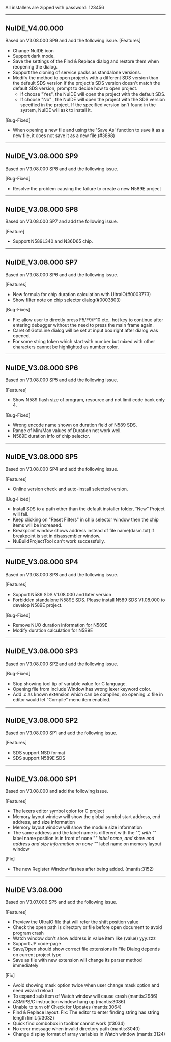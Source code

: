 All installers are zipped with password: 123456

-------------
NuIDE_V4.00.000
-------------
Based on V3.08.000 SP9 and add the following issue.
[Features]
 + Change NuIDE icon
 + Support dark mode.
 + Save the settings of the Find & Replace dialog and restore them when reopening the dialog.
 + Support the cloning of service packs as standalone versions.
 + Modify the method to open projects with a different SDS version than the default SDS version
   If the project's SDS version doesn't match the default SDS version, prompt to decide how to open project.
	- If choose "Yes", the NuIDE will open the project with the default SDS.
	- If choose "No" , the NuIDE will open the project with the SDS version specified in the project. If the specified version isn't found in the system, NuIDE will ask to install it.
 
 [Bug-Fixed]
 + When opening a new file and using the 'Save As' function to save it as a new file, it does not save it as a new file.(#3898)


-------------
 NuIDE_V3.08.000 SP9
-------------
Based on V3.08.000 SP8 and add the following issue.

[Bug-Fixed]
+ Resolve the problem causing the failure to create a new N589E project

-------------
 NuIDE_V3.08.000 SP8
-------------
Based on V3.08.000 SP7 and add the following issue.

[Feature]
+ Support N589L340 and N36D65 chip.


-------------
 NuIDE_V3.08.000 SP7
-------------
Based on V3.08.000 SP6 and add the following issue.

[Features]
+ New formula for chip duration calculation with UltraIO(#0003773)
+ Show filter note on chip selector dialog(#0003803)

[Bug-Fixes]
+ Fix: allow user to directly press F5/F9/F10 etc.. hot key to continue after entering debugger without the need to press the main frame again.
+ Caret of GotoLine dialog will be set at input box right after dialog was opened.
+ For some string token which start with number but mixed with other characters cannot be highlighted as number color.


-------------
NuIDE_V3.08.000 SP6
-------------
Based on V3.08.000 SP5 and add the following issue.

[Features]
+ Show N589 flash size of program, resource and not limit code bank only 4.

[Bug-Fixed]
+ Wrong encode name shown on duration field of N589 SDS.
+ Range of Min/Max values of Duration not work well.
+ N589E duration info of chip selector.

-------------
NuIDE_V3.08.000 SP5
-------------
Based on V3.08.000 SP4 and add the following issue.

[Features]
+ Online version check and auto-install selected version.

[Bug-Fixed]
+ Install SDS to a path other than the default installer folder, “New” Project will fail.
+ Keep clicking on "Reset Filters" in chip selector window then the chip items will be increased.
+ Breakpoint window shows address instead of file name(dasm.txt) if breakpoint is set in disassembler window.
+ NuBuildProjectTool can't work successfully.

-------------
NuIDE_V3.08.000 SP4
-------------
Based on V3.08.000 SP3 and add the following issue.

[Features]
+ Support N589 SDS V1.08.000 and later version
+ Forbidden standalone N589E SDS. Please install N589 SDS V1.08.000 to develop N589E project.

[Bug-Fixed]
+ Remove NUO duration information for N589E
+ Modify duration calculation for N589E

-------------
NuIDE_V3.08.000 SP3
-------------
Based on V3.08.000 SP2 and add the following issue.

[Bug-Fixed]
+ Stop showing tool tip of variable value for C language.
+ Opening file from Include Window has wrong lexer keyword color.
+ Add .c as known extension which can be compiled, so opening .c file in editor would let “Compile” menu item enabled.

-------------
NuIDE_V3.08.000 SP2
-------------
Based on V3.08.000 SP1 and add the following issue.

[Features]
 + SDS support NSD format
 + SDS support N589E SDS

-------------
NuIDE_V3.08.000 SP1
-------------
Based on V3.08.000 and add the following issue.

[Features]
+ The lexers editor symbol color for C project
+ Memory layout window will show the global symbol start address, end address, and size information
+ Memory layout window will show the module size information
+ The same address and the label name is different with the "_",  with "_" label name position is in front of none "_" label name, and show end address and size information on none "_" label name on memory layout window

[Fix]
+ The new Register Window flashes after being added. (mantis:3152)
 
-------------
NuIDE V3.08.000
-------------
Based on V3.07.000 SP5 and add the following issue.

[Features]
+ Preview the UltraIO file that will refer the shift position value
+ Check the open path is directory or file before open document to avoid program crash
+ Watch window don't show address in value item like (value) yyy:zzz
+ Support JP code-page
+ Save/Open should show correct file extensions in File Dialog depends on current project type
+ Save as file with new extension will change its parser method immediately

[Fix]
+ Avoid showing mask option twice when user change mask option and need wizard reload
+ To expand sub item of Watch window will cause crash (mantis:2986)
+ ASM/PS/C instruction window hang up (mantis:3086)
+ Unable to turn off Check for Updates (mantis:3064)
+ Find & Replace layout. Fix: The editor to enter finding string has string length limit.(#3032)
+ Quick find combobox in toolbar cannot work (#3034)
+ No error message when invalid directory path (mantis:3040)
+ Change display format of array variables in Watch window (mantis:3124)